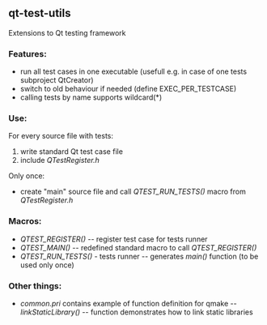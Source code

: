 ## qt-test-utils
Extensions to Qt testing framework

### Features:
- run all test cases in one executable (usefull e.g. in case of one tests subproject QtCreator)
- switch to old behaviour if needed (define EXEC_PER_TESTCASE)
- calling tests by name supports wildcard(*)


### Use:
For every source file with tests:
1. write standard Qt test case file
2. include *QTestRegister.h*

Only once:
- create "main" source file and call *QTEST_RUN_TESTS()* macro from *QTestRegister.h*


### Macros:
- *QTEST_REGISTER()* -- register test case for tests runner
- *QTEST_MAIN()* -- redefined standard macro to call *QTEST_REGISTER()*
- *QTEST_RUN_TESTS()* - tests runner -- generates *main()* function (to be used only once)


### Other things:
- *common.pri* contains example of function definition for qmake -- *linkStaticLibrary()* -- function demonstrates how to link static libraries
